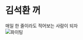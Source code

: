 # 김석환 꺼
매일 한 줄이라도 적어보는 사람이 되자
</br>
![화이팅](https://cafefiles.pstatic.net/20160210_209/kimuj504_1455074773344vPlED_JPEG/740_074Geodude.jpg)
